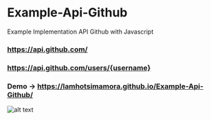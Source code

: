# Example-Api-Github
Example Implementation API Github with Javascript

### https://api.github.com/
### https://api.github.com/users/{username}

### Demo -> https://lamhotsimamora.github.io/Example-Api-Github/

![alt text](https://garudaframeworkpro.lamhotsimamora.com/example-api-github-1.png)
